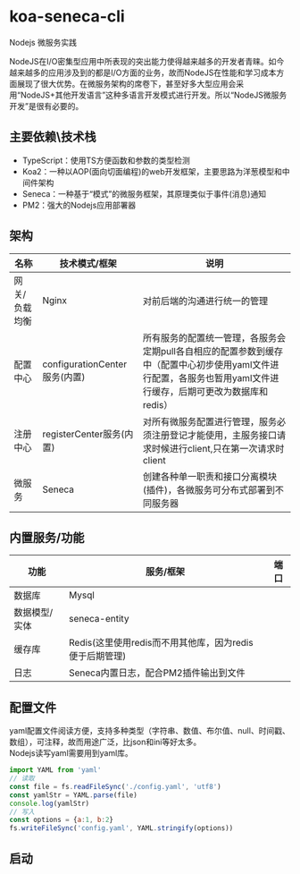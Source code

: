 # koa-seneca-cli
Nodejs 微服务实践   

NodeJS在I/O密集型应用中所表现的突出能力使得越来越多的开发者青睐。如今越来越多的应用涉及到的都是I/O方面的业务，故而NodeJS在性能和学习成本方面展现了很大优势。在微服务架构的席卷下，甚至好多大型应用会采用“NodeJS+其他开发语言”这种多语言开发模式进行开发。所以“NodeJS微服务开发”是很有必要的。


## 主要依赖\技术栈

- TypeScript：使用TS方便函数和参数的类型检测
- Koa2：一种以AOP(面向切面编程)的web开发框架，主要思路为洋葱模型和中间件架构
- Seneca：一种基于“模式”的微服务框架，其原理类似于事件(消息)通知
- PM2：强大的Nodejs应用部署器

## 架构

| 名称          | 技术模式/框架 | 说明                                                   |
| ------------- | ------------- | ------------------------------------------------------ |
| 网关/负载均衡 | Nginx         | 对前后端的沟通进行统一的管理                           |
| 配置中心      | configurationCenter服务(内置)  | 所有服务的配置统一管理，各服务会定期pull各自相应的配置参数到缓存中（配置中心初步使用yaml文件进行配置，各服务也暂用yaml文件进行缓存，后期可更改为数据库和redis）  |
| 注册中心      | registerCenter服务(内置)  | 对所有微服务配置进行管理，服务必须注册登记才能使用，主服务接口请求时候进行client,只在第一次请求时client       |
| 微服务        | Seneca        | 创建各种单一职责和接口分离模块(插件)，各微服务可分布式部署到不同服务器 |



## 内置服务/功能

| 功能   | 服务/框架 | 端口 |
| ------ | --------- | ---- |
| 数据库 | Mysql     |      |
| 数据模型/实体 | seneca-entity  |      |
| 缓存库 | Redis(这里使用redis而不用其他库，因为redis便于后期管理)     |      |
| 日志   | Seneca内置日志，配合PM2插件输出到文件 |      |


## 配置文件
yaml配置文件阅读方便，支持多种类型（字符串、数值、布尔值、null、时间戳、数组），可注释，故而用途广泛，比json和ini等好太多。   
Nodejs读写yaml需要用到yaml库。
```js
import YAML from 'yaml'
// 读取
const file = fs.readFileSync('./config.yaml', 'utf8')
const yamlStr = YAML.parse(file)
console.log(yamlStr)
// 写入
const options = {a:1, b:2}
fs.writeFileSync('config.yaml', YAML.stringify(options))
```

## 启动